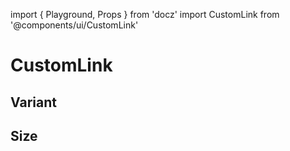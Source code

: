 import { Playground, Props } from 'docz'
import CustomLink from '@components/ui/CustomLink'

# CustomLink

<Props of={CustomLink} />

## Variant

<Playground>
    <CustomLink variant='active' label='active' href='#' />
    <CustomLink variant='inactive' label='iactive' href='#' />
    <CustomLink variant='dark' label='dark' href='#' />
</Playground>

## Size

<Playground>
    <CustomLink variant='active' label='active' href='#'/>
    <CustomLink variant='active' label='active' href='#' size={16} />
</Playground>
